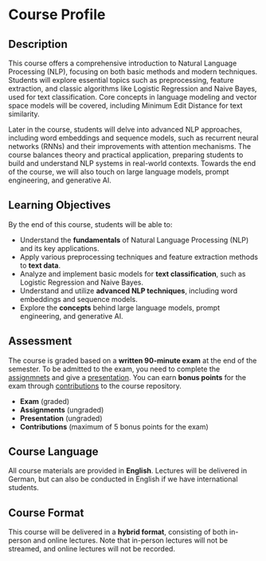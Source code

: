 # Course Profile

## Description

This course offers a comprehensive introduction to Natural Language Processing (NLP), focusing on both basic methods and modern techniques. Students will explore essential topics such as preprocessing, feature extraction, and classic algorithms like Logistic Regression and Naive Bayes, used for text classification. Core concepts in language modeling and vector space models will be covered, including Minimum Edit Distance for text similarity.

Later in the course, students will delve into advanced NLP approaches, including word embeddings and sequence models, such as recurrent neural networks (RNNs) and their improvements with attention mechanisms. The course balances theory and practical application, preparing students to build and understand NLP systems in real-world contexts. Towards the end of the course, we will also touch on large language models, prompt engineering, and generative AI.

## Learning Objectives

By the end of this course, students will be able to:

- Understand the **fundamentals** of Natural Language Processing (NLP) and its key applications.
- Apply various preprocessing techniques and feature extraction methods to **text data**.
- Analyze and implement basic models for **text classification**, such as Logistic Regression and Naive Bayes.
- Understand and utilize **advanced NLP techniques**, including word embeddings and sequence models.
- Explore the **concepts** behind large language models, prompt engineering, and generative AI.

## Assessment

The course is graded based on a **written 90-minute exam** at the end of the semester.
To be admitted to the exam, you need to complete the [assignmnets](../assignments.md) and give a [presentation](../presentations.md).
You can earn **bonus points** for the exam through [contributions](https://github.com/pkeilbach/htwg-practical-nlp/blob/main/CONTRIBUTING.md) to the course repository.

- **Exam** (graded)
- **Assignments** (ungraded)
- **Presentation** (ungraded)
- **Contributions** (maximum of 5 bonus points for the exam)

## Course Language

All course materials are provided in **English**.
Lectures will be delivered in German, but can also be conducted in English if we have international students.

## Course Format

This course will be delivered in a **hybrid format**, consisting of both in-person and online lectures.
Note that in-person lectures will not be streamed, and online lectures will not be recorded.
